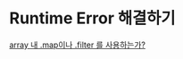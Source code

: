 # Runtime Error 해결하기

[array 내 .map이나 .filter 를 사용하는가?](https://github.com/DayeonJung/iOS-App-Development/blob/develop/array%20내%20map이나%20filter%20를%20사용하는가.md)
